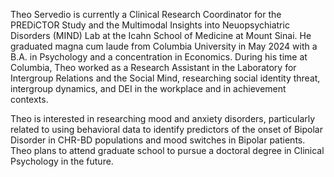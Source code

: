 Theo Servedio is currently a Clinical Research Coordinator for the PREDiCTOR Study and the Multimodal Insights into Neuopsychiatric Disorders (MIND) Lab at the Icahn School of Medicine at Mount Sinai. He graduated magna cum laude from Columbia University in May 2024 with a B.A. in Psychology and a concentration in Economics. During his time at Columbia, Theo worked as a Research Assistant in the Laboratory for Intergroup Relations and the Social Mind, researching social identity threat, intergroup dynamics, and DEI in the workplace and in achievement contexts.

Theo is interested in researching mood and anxiety disorders, particularly related to using behavioral data to identify predictors  of the onset of Bipolar Disorder in CHR-BD populations and mood switches in Bipolar patients. Theo plans to attend graduate school to pursue a doctoral degree in Clinical Psychology in the future.
